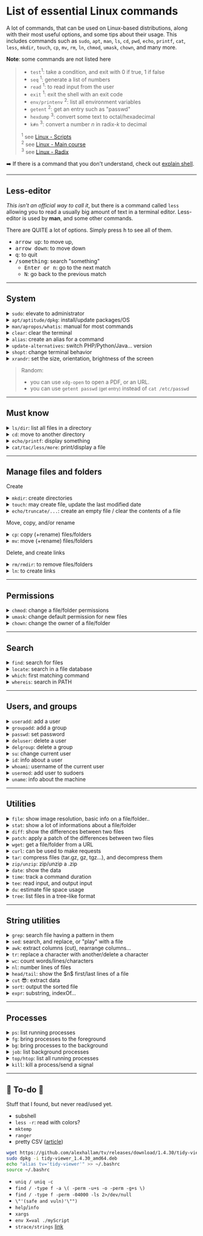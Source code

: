 # List of essential Linux commands

A lot of commands, that can be used on Linux-based distributions, along with their most useful options, and some tips about their usage. This includes commands such as `sudo`, `apt`, `man`, `ls`, `cd`, `pwd`, `echo`, `printf`, `cat`, `less`, `mkdir`, `touch`, `cp`, `mv`, `rm`, `ln`, `chmod`, `umask`, `chown`, and many more.

**Note**: some commands are not listed here

<blockquote>
<div class="row row-cols-md-2"><div>

* `test`<sup>1</sup>: take a condition, and exit with 0 if true, 1 if false
* `seq` <sup>1</sup>: generate a list of numbers
* `read` <sup>1</sup>: to read input from the user
* `exit` <sup>1</sup>: exit the shell with an exit code
* `env/printenv` <sup>2</sup>: list all environment variables
* `getent` <sup>2</sup>: get an entry such as "passwd"
* `hexdump` <sup>3</sup>: convert some text to octal/hexadecimal
* `k#n` <sup>3</sup>: convert a number $n$ in radix-$k$ to decimal
</div><div class="small">

<sup>1</sup> see [Linux - Scripts](../scripts/index.md)<br>
<sup>2</sup> see [Linux - Main course](../knowledge/index.md) <br>
<sup>3</sup> see [Linux - Radix](../../../_archives/maths/radix/index.md)
</div></div>
</blockquote>

<span class="h4 fs-4">➡️ If there is a command that you don't understand, check out [explain shell](https://explainshell.com/).
</span>

<hr class="sr">

## Less-editor

<div class="row row-cols-md-2"><div class="align-self-center">

*This isn't an official way to call it*, but there is a command called `less` allowing you to read a usually big amount of text in a terminal editor. Less-editor is used by **man**, and some other commands.

There are QUITE a lot of options. Simply press <kbd>h</kbd> to see all of them.
</div><div>

* <kbd>arrow up</kbd>: to move up,
* <kbd>arrow down</kbd>: to move down
* <kbd>q</kbd>: to quit
* <kbd>/something</kbd>: search "something"
  * <kbd>Enter or n</kbd>: go to the next match
  * <kbd>N</kbd>: go back to the previous match
</div></div>

<hr class="sl">

## System

<details class="details-e mt-4">
<summary><code>sudo</code>: elevate to administrator</summary>
<div class="row row-cols-md-2"><div>

Execute a command `<command>` as root.

```bash
$ sudo <command>
# ex: ls /
$ sudo ls /
```
</div><div>

Elevate the shell. In an elevated shell, there is no need to add `sudo` before each command.

```bash
$ sudo -s
```
</div></div>
</details>

<details class="details-e">
<summary><code>apt/aptitude/dpkg</code>: install/update packages/OS</summary>
<div class="row row-cols-md-2"><div>

`apt` is the default package manager on many well-known Linux-based distributions such as Ubuntu/Debian.

```bash
# operations on the package "aptitude"
sudo apt install aptitude # install the package as well as its dependencies
sudo apt update aptitude # search for an update
sudo apt upgrade aptitude # install the update
sudo apt remove aptitude  # uninstall the package
sudo apt auto-remove # uninstall the package as well as its useless dependencies
# update OS
sudo apt dist-upgrade
```
</div><div>

When installing packages, you are prompted `Do you want to continue? [Y/n]` (you need to enter `Y`). You can skip this, using `-y`.

```bash
sudo apt install -y aptitude
```

`aptitude`, which needs to be installed, is doing the same as `apt`, but there is a graphical interface included.

```bash
sudo aptitude # press 'q' to quit
sudo aptitude install nano
```

And, you can use this to install a `.deb`

```bash
$ sudo dpkg -i xxx.deb
```
</div></div>
</details>

<details class="details-e">
<summary><code>man/apropos/whatis</code>: manual for most commands</summary>
<div class="row row-cols-md-2"><div>

**Note**: man may have to be installed.

```bash
$ man man
```

Commands usually have an option "help".

```bash
$ man -h
$ find -help
$ gcc --help
```

Display one-line manual page descriptions

```bash
$ whatis whatis
whatis (1) - display one-line manual page descriptions
```
</div><div>

Entries in the manual are split into sections. To access a command in a specific section, simply add the section number before the command.

```bash
$ man 1 man
```

You can use `apropos` to search in which section a command is.

```bash
$ apropos fopen
fopen (3)            - stream open functions
fopencookie (3)      - opening a custom stream
$ man 3 fopen
```
</div></div>
</details>

<div class="row row-cols-md-3"><div>
<details class="details-e">
<summary><code>clear</code>: clear the terminal</summary>

```bash
$ clear
```

You may use the shortcut <kbd>CTRL+L</kbd>.

</details>
</div><div>
<details class="details-e">
<summary><code>alias</code>: create an alias for a command</summary>

If you want `ls` to always use `-la`:
```bash
$ alias la='ls -la'
$ la
# same as ls -la
```

You can see every alias created using:

```bash
$ alias
```

**Note**: aliases aren't permanent. Add them in your `.bashrc`.
</details>
</div><div>
<details class="details-e">
<summary><code>update-alternatives</code>: switch PHP/Python/Java... version</summary>

**Note**: it's only available on Debian-based distributions, from what I read.

```bash
$ sudo update-alternatives --config php
```

> c++, cc, nc, php, java...
</details>
</div></div>

<div class="row row-cols-md-2"><div>
<details class="details-e">
<summary><code>shopt</code>: change terminal behavior</summary>

Enable an option (ex: nullglob)

```bash
$ shopt -ps nullglob
```

Disable an option (ex: nullglob)

```bash
$ shopt -pu nullglob
```

> By default, if a pattern returns nothing, some commands fail. This option will make any pattern without results return an empty "null" string.

</details>
</div><div>
<details class="details-e">
<summary><code>xrandr</code>: set the size, orientation, brightness of the screen</summary>

Set the brightness to "0.5"

```bash
$ xrandr --output DP-2 --brightness 0.5
```
</details>
</div></div>

> Random:
> 
> * you can use `xdg-open` to open a PDF, or an URL.
> * you can use `getent passwd` <small>(get entry)</small> instead of `cat /etc/passwd`

<hr class="sr">

## Must know

<details class="details-e mt-4">
<summary><code>ls/dir</code>: list all files in a directory</summary>
<div class="row row-cols-md-2"><div>

**Note**: `dir` is working exactly like `ls`, we are using the shorter one.

List all files in the given directory. If none, work on the current directory. If a file is given, show information about the file.

* `-l` : shows a lot of information (l=long)
* `-a`: show hidden files
* `-R`: recursive
* `-p`: add a trailing "/" to repositories

```bash
$ ls
$ ls . # same as "ls"
$ ls folder
$ ls *.txt # show every .txt
```

</div><div>

```bash
$ ls -l file # info on file
$ ls -la folder # info + hidden
```

* `-A`: hide ".", and ".."
* `-s`: show size
* `--format="format"`: use a custom format
* `--hide="pattern"`: hide files matching "pattern"
* `-S`: sort by size
* `-t`: sort by last modified date
* `-u`: sort by last access date
</div></div>
</details>

<div class="row row-cols-md-2"><div>
<details class="details-e">
<summary><code>cd</code>: move to another directory</summary>

```bash
$ cd folder
$ cd ~
$ cd # same as cd ~
```

You may go back to the previous folder because using `cd`

```bash
$ cd -
```
</details>
</div><div>
</div></div>

<div class="row row-cols-md-2"><div>
<details class="details-e">
<summary><code>echo/printf</code>: display something</summary>

```bash
$ echo Hello, World
$ echo "Hello, World"
```

To remove the newline, use `-n`:

```bash
$ echo -n "Hello, World"
```

You can also use `printf "format" arguments`:

```bash
printf "%s\n" "Hello, World"
```
</details>
</div><div></div>

</div>

<details class="details-e">
<summary><code>cat/tac/less/more</code>: print/display a file</summary>
<div class="row row-cols-md-2"><div>

`cat` is the most used command to see the content of a file, while `less` is also quite used for big files, as we can scroll up/down. `more` is an in-between, working like `cat` for small files, and a bit like `less` for big files.

```bash
$ cat file
$ more file # use up/down, and q
$ less file # use up/down, and q
```

But, `cat` is originally a command to concatenate files/input, and output the result.

```bash
$ cat f0 f1
f0
f1 Line 1
f1 Line 2
```
</div><div>

The command `tac` is doing the same, but each file is reversed.

```bash
$ cat f0 f1
f0
f1 Line 1
f1 Line 2
$ tac f0 f1
f0
f1 Line 2
f1 Line 1
```

`cat` may be used on some input

```bash
$ cat
$ cat -
$ cat f0 f1 - > ok
```
</div></div>
</details>

<hr class="sl">

## Manage files and folders

Create

<div class="row row-cols-md-2"><div>
<details class="details-e">
<summary><code>mkdir</code>: create directories</summary>

```bash
$ mkdir folder
```

Create every non-existing folder in a path

```bash
$ mkdir -p folder0/folder1/folder2
```
</details>
</div><div>
<details class="details-e">
<summary><code>touch</code>: may create file, update the last modified date</summary>

Create a file if needed, otherwise, update the last modified date. **It is important to note that this command is not clearing the contents of the existing file if any**.

```bash
$ touch a_file
```
</details>
</div></div>

<details class="details-e">
<summary><code>echo/truncate/...</code>: create an empty file / clear the contents of a file</summary>
<div class="row row-cols-md-2"><div>

You can create a file using echo, with a redirection

```bash
$ echo -n "" > file
$ echo -n > file # some are allowing this syntax
```

But, the syntax above may be shortened quite a bit

```bash
# Not working everywhere, but quite well-known
$ > file
# Should work everywhere
$ :> file
```
</div><div>

Another wordy way is using `cp`

```bash
$ cp /dev/null file
```

Or, using `truncate`

```bash
$ truncate -s 0 file
```
</div></div>
</details>

Move, copy, and/or rename

<div class="row row-cols-md-2"><div>
<details class="details-e">
<summary><code>cp</code>: copy (+rename) files/folders</summary>

`cp` is taking a list of folders/files to copy, and a destination

```bash
$ cp toto ./all_toto/
$ cp toto1 toto_2 ./all_toto/
```

To rename something

```bash
$ cp toto toto0
```

To copy a **folder**, along with its content

```bash
$ cp -r all_toto/ all_toto_copy
```
</details>
</div><div>
<details class="details-e">
<summary><code>mv</code>: move (+rename) files/folders</summary>

`mv` is taking a list of folders/files to move, and a destination

```bash
$ mv toto ./all_toto/
$ mv toto -t ./all_toto/ # same
$ mv toto1 toto_2 ./all_toto/
```

To rename something

```bash
$ mv toto toto0
```
</details>
</div></div>

Delete, and create links

<div class="row row-cols-md-2"><div>
<details class="details-e">
<summary><code>rm/rmdir</code>: to remove files/folders</summary>

`rm` is taking a list of files to remove.

```bash
$ rm file
$ rm file0 file1
```

`rm` by default is asking for confirmation.

```bash
$ rm -f file # do not ask (f=force)
$ rm -i file # ask
```

To delete a folder <small>(there is also `rmdir`, but it's garbage 😒)</small>

```bash
$ rm -d folder # if the folder is empty
$ rm -r folder # -R is doing the same
$ rm -rf folder # usual f + r
```
</details>
</div><div>
<details class="details-e">
<summary><code>ln</code>: to create links</summary>

To create a symbolic link

```bash
$ ln -s target_of_the_sl dest_of_the_generated_sl
```
</details>
</div></div>

<hr class="sr">

## Permissions

<details class="details-e mt-4">
<summary><code>chmod</code>: change a file/folder permissions</summary>

<div class="row row-cols-md-2"><div>

Use <kbd>+</kbd> to grant perms..

```bash
$ chmod u+x target
$ chmod g+rw target
$ chmod ug+r target
$ chmod g+x,o+rx target
```

If there is nothing before "+", Grant to <kbd>a</kbd> (alias of <kbd>ugo</kbd>)

```bash
$ chmod +x target
$ chmod a+x target # same
$ chmod ugo+x target # same
```
</div><div>

Use <kbd>-</kbd> instead of <kbd>+</kbd> to revoke permissions.

```bash
$ chmod -x target
$ chmod u-x target
$ chmod ug-rw target
```

Grant "perms" using the shortcut number.

```bash
# u=rwx, g=rx, o=x
$ chmod 751 target
# u=rwx, g=, o=
$ chmod 700 target
```

</div></div>
</details>

<div class="row row-cols-md-2"><div>
<details class="details-e">
<summary><code>umask</code>: change default permission for new files</summary>

A call to `umask` return the **missing** permissions with a leading `0`.

```bash
$ umask
0026 # meaning 751 by default
$ umask -s
u=rwx,g=rx,o=r
$ umask 0026
$ umask u=rwx,g=rx,o=r
```

</details>
</div><div>

<details class="details-e">
<summary><code>chown</code>: change the owner of a file/folder</summary>

```bash
$ ls -l toto.txt
-rw-r-xr-x 1 n1 n [...] toto.txt 
$ chown n2 toto.txt
-rw-r-xr-x 1 n2 n [...] toto.txt
$ chown n2:m toto.txt
-rw-r-xr-x 1 n2 m [...] toto.txt
```

You may use `-R` (recursive), and `-h` (do not deference symbolic links).
</details>
</div></div>

<hr class="sl">

## Search

<details class="details-e mt-4">
<summary><code>find</code>: search for files</summary>
<div class="row row-cols-md-2"><div>

The starting point is `find folder`, which explores recursively, and lists every file inside `folder`. You may

* Apply filters
  * `-type`: f=files only, d=folders only 
  * `-empty`: empty only
  * `-name "pattern"`: files' names matching "pattern"
* Execute an action on each result
  * `-exec ... \;`: `{}` is the current file on which you may perform an action. `...` is some placeholder for your code that will use `{}`.
  * `-execdir ... {} \;`: same as `-exec`, but each command is executed in the folder of `{}`, and not in the folder where the `find` was executed.
* Use other options
  * `-quit`: exit when one result is found
  * `-printf`: change output
  * `-mindepth value`: minimum depth (default=0)
  * `-maxdepth value`: maximum depth (depth=none)

<details class="details-e">
<summary>Not frequently used options</summary>

* `-mtime n` and `-atime n`: changed/accessed in the last $n$ days
* `-cmin n` and `-amin n`: changed/accessed in the last `n` minutes
* `-newer file`: modified after `file`
* `-size vu`: `v` is the value, `u` is the unit (ex: `4M` for 4 Mb)
* `-perms 0744` or `-perms a=x` or `-writable` or `-perm -o w` or `-222`: files matching the given perms
* `-user username`: files belonging to username
* `-group group_name`: files belonging to the group "group_name"

You can add `+` or `-` before $n$ / $vu$ to indicate any value higher (resp. lower) than the provided one.

find a file with a modified (`mt`, accessed is `at`) date of 2020-09-12. We are using ranges, but you may include only one of them.

```bash
$ find / -newermt 2020-09-11 ! -newermt 2020-09-13
```

</details>
</div><div>

Find every file named "ocaml" <small>(see the latest example to fix "errors")</small>

```bash
$ find / -name "ocaml" -type f
```

Find every folder called `bin` <small>(see the latest example to fix "errors")</small>

```bash
$ find / -name "bin" -type d
```

Execute the command `file` on every file called `hello_world` in the current directory.

```bash
$ find . -name "hello_world" -type f -maxdepth 1 -exec file '{}' \;
```

Get rid of errors when using find as find is trying to read directories without having sufficient permissions.

```bash
$ find / -name "bin" 2> /dev/null
```
</div></div>
</details>

<div class="row row-cols-md-3"><div>
<details class="details-e">
<summary><code>locate</code>: search in a file database</summary>

The local database must be updated manually `sudo updatedb`.

```bash
$ locate find
```
</details>
</div><div>

<details class="details-e">
<summary><code>which</code>: first matching command</summary>

```bash
$ which find
/usr/bin/find
```
</details>
</div><div>

<details class="details-e">
<summary><code>whereis</code>: search in PATH</summary>

```bash
$ whereis ls
ls: /bin/ls /usr/share/man/man1/ls.1.gz
```
</details>
</div></div>

<hr class="sr">

## Users, and groups

<div class="row row-cols-md-3 mt-4"><div>
<details class="details-e">
<summary><code>useradd</code>: add a user</summary>

```bash
$ useradd username
# -m = create home
$ useradd username -g usergroup -b custom/path/to/home -m
```
</details>
</div><div>

<details class="details-e">
<summary><code>groupadd</code>: add a group</summary>

```bash
$ groupadd group_name
```
</details>
</div><div>

<details class="details-e">
<summary><code>passwd</code>: set password</summary>

Change the password of the current user.

```bash
$ passwd
```
</details>
</div></div>

<div class="row row-cols-md-3"><div>
<details class="details-e">
<summary><code>deluser</code>: delete a user</summary>

```bash
$ deluser username
```
</details>
</div><div>

<details class="details-e">
<summary><code>delgroup</code>: delete a group</summary>

```bash
$ delgroup group_name
```
</details>
</div><div>

<details class="details-e">
<summary><code>su</code>: change current user</summary>

```bash
$ su root
```

If you want to log in as another user (ex: move the their home...), use

```bash
$ su -l root
$ su - root # same
```
</details>
</div></div>

<div class="row row-cols-md-3"><div>
<details class="details-e">
<summary><code>id</code>: info about a user</summary>

```bash
$ id # current user
$ id username # some user
```
</details>
</div><div>

<details class="details-e">
<summary><code>whoami</code>: username of the current user</summary>

```bash
$ whoami
```
</details>
</div><div>

<details class="details-e">
<summary><code>usermod</code>: add user to sudoers</summary>

```bash
$ sudo usermod -a -G sudo username
```
</details>
</div></div>

<div class="row row-cols-md-3"><div>
<details class="details-e">
<summary><code>uname</code>: info about the machine</summary>

```bash
$ uname # show OS name
$ uname -s # same
$ uname -rv # kernel
$ uname -m # architecture (x64, x86...)
$ uname -a # all
```
</details>
</div></div>

<hr class="sl">

## Utilities

<div class="row row-cols-md-2 mt-4"><div>
<details class="details-e">
<summary><code>file</code>: show image resolution, basic info on a file/folder..</summary>

```bash
$ file folder
folder: directory
$ file image.jpg
image.jpg: JPEG image data, JFIF standard 1.01, resolution (DPI), density 72x72, segment length 16, comment: "CREATOR: gd-jpeg v1.0 (using IJG JPEG v90), quality = 90", baseline, precision 8, 1080x1350, components 3
```
</details>
</div><div>
<details class="details-e">
<summary><code>stat</code>: show a lot of informations about a file/folder</summary>

```bash
$ stat folder
$ stat file
$ stat toto -c "Size: %s -- Name: %n -- Perms: %a / %A -- type: %F"
Size: 4096 -- Name: toto -- Perms: 755 / drwxr-xr-x -- type: directory
```
</details>
</div></div>


<div class="row row-cols-md-2"><div>
<details class="details-e">
<summary><code>diff</code>: show the differences between two files</summary>

```bash
$ diff f0 f1 -q
Files f0 and f1 differ
$ diff f0 f1
# one-bellow-the-other diff
$ diff f0 f1 -y
# side-by-side diff
```
</details>
</div><div>
<details class="details-e">
<summary><code>patch</code>: apply a patch of the differences between two files</summary>

Generate a patch

```bash
$ diff f0 f1 -u
# ...
$ diff f0 f1 -u > f0.patch 
```

Then, you can use `patch` to apply the differences with `f1` to `f0`.

```bash
$ patch < f0.patch
```

</details>
</div></div>

<div class="row row-cols-md-2"><div>
<details class="details-e">
<summary><code>wget</code>: get a file/folder from a URL</summary>

```bash
$ wget https://path/to/file
$ wget -d https://path/to/folder/
```
</details>
</div><div>
<details class="details-e">
<summary><code>curl</code>: can be used to make requests</summary>

**Note**: you may have to install it.

* GET

```bash
$ curl https://example.com
$ curl --request GET https://example.com
$ curl -X GET https://example.com
```

* Request headers

```bash
$ curl -I https://example.com
```
</details>
</div></div>

<details class="details-e">
<summary><code>tar</code>: compress files (tar.gz, gz, tgz...), and decompress them</summary>
<div class="row row-cols-md-2"><div>

Compress <small>(`c`=create, `v`=verbose, `z`=compress, `f`=archive name)</small>

```bash
$ tar -cvzf archive_name.tar.gz file0 file1 # ...
```
</div><div>

Decompress <small>(`x`=decompress, `v`=verbose, `f`=archive name)</small>

```bash
$ tar -xvf archive_name.tar.gz
```
</div></div>
</details>

<div class="row row-cols-md-3"><div>
<details class="details-e">
<summary><code>zip/unzip</code>: zip/unzip a .zip</summary>

```bash
$ zip toto.zip f0 f1 f2
$ unzip toto.zip
```

View the contents of a zip

```bash
$ zipinfo toto.zip
$ unzip -l toto.zip
```
</details>
</div><div>
<details class="details-e">
<summary><code>date</code>: show the data</summary>

```bash
$ date
Mon 12 Oct 2020 08:32:11 PM EDT
```
</details>
</div><div>
<details class="details-e">
<summary><code>time</code>: track a command duration</summary>

```bash
$ time sleep 5
real    0m5.002s
user    0m0.001s
sys     0m0.000s
```
</details>
</div></div>

<div class="row row-cols-md-3"><div>
<details class="details-e">
<summary><code>tee</code>: read input, and output input</summary>

It's most likely more proper to use this than `cat` to output the content of a file.

```bash
$ tee < file
```

But the useful usage of tee is taking one input, and sending the output to many destinations.

```bash
$ tee output1 output2 < file
# also shows the content of the file here
$ tee output1 output2
Hello # CTRL-D
Hello
```

</details>
</div><div>
<details class="details-e">
<summary><code>du</code>: estimate file space usage</summary>

* `s` to summarize the result (one result per argument)
* `h` to use a human-readable format (add units...)

```bash
$  du -sh folder
8.0K folder
```
</details>
</div><div>
<details class="details-e">
<summary><code>tree</code>:  list files in a tree-like format</summary>

```bash
$ tree .
```
</details>
</div></div>

<hr class="sr">

## String utilities

<details class="details-e mt-4">
<summary><code>grep</code>: search file having a pattern in them</summary>
<div class="row row-cols-md-2"><div>

List files having 'toto' in them

```bash
$ grep "toto" *
$ grep --color "toto" * # highlight match
```

Best options

* `-r` recursive <small>(`-R` to follow links too)</small>
* `-i` Ignore case
* `-v` Inverse pattern
* `-c`: number of matches per file
* `-n`: add line number before each match
* `-o` show only the matched part
* `-H` show the file before every match
* `-w` words-only <small>("XxtotoxX" won't match "toto")</small>
</div><div>

Less frequently used

* `-L`: stop when match found, show files without matches
* `-l`: stop when match found, show file with matches
* `-q`: no output, use the exit code to indicate if a match was found (0), or not (1).

By default, if you are using `?`, `(`, or any character used by regexes, it won't be interpreted (`?` won't be considered as "optional"). You have two choices, using `-E` (extended), or escaping them

```bash
$ grep "opt?" *
# match "opt?"
$ grep "opt\?" *
# match "op" with "t" optional
$ grep -E "opt?" *
# same as grep -E
$ egrep "opt?" *
```
</div></div>
</details>

<details class="details-e">
<summary><code>sed</code>: search, and replace, or "play" with a file</summary>
<div class="row row-cols-md-2"><div>

One of the uses of "sed" is generating an output of a file after applying a modification. **sed does not change the content of the file**, use a redirection if that's what you want.

The syntax is `sed '<number><letter><args>' <file>`.

* `i`: add a line with "XXX" before (`i`) every line
* `a`: add a line with "XXX" after (`a`) every line
* `p`: duplicate every line
* `d`: delete every line
* `c`: replace every line with "XXX"
* `e`: execute the command before every line <small>(you may add parenthesis to make things cleaner)</small>

```bash
$ sed 'iXXX' file
$ sed 'cXXX' file
$ sed 'aXXX' file
$ sed 'p' file
$ sed 'e(echo hello)' file
```

Instead of applying a command to every line, you can pick some lines

```bash
$ sed '1iXXX' file # line 1
$ sed '1,3iXXX' file # line 1 to 3
$ sed '$iXXX' file # last line
$ sed '1p' file # duplicate first
$ sed '1d' file # delete first
# ...
```
</div><div>

The most well-known use case of `sed` is to replace something with something else.

The syntax is `sed 's/pattern/replaced_with/option`.

* `pattern`: refer to the regex section to write a pattern
* `option`:
  * `none`: first match of each line
  * `g`: every match is replaced
  * `n`: replace the nth match of each line
* `replaced_with`: it's usually some text

Replace every "e" with "E"

```bash
$ sed "s/e/E/g" file
```

Replace the first "e" of each file with "&lt;First E&gt;"

```bash
$ sed "s/e/E/" file
$ sed "s/e/E/1" file
```

Comment out every line starting with "S".

```bash
$ sed "s/^\(S.*\)/# \1./" file
```

To break down this sed, we are matching a line starting (`^`), followed by a 'S', and by 0, or more (`*`) characters (`.`). 

Because we need to print a `#`, then the line, we need to store the line. We are doing that using `\(\)` around the part we want to capture, and in the replacement text, we are using `\1` to reference the first capture group `\(\)`, as you may have multiple of them.
</div></div>
</details>

<div class="row row-cols-md-2"><div>
<details class="details-e">
<summary><code>awk</code>: extract columns (cut), rearrange columns...</summary>

[The_AWK_Programming_Language](https://ia903404.us.archive.org/0/items/pdfy-MgN0H1joIoDVoIC7/The_AWK_Programming_Language.pdf) & [To awk or not](https://pmitev.github.io/to-awk-or-not/)

`awk` is considering space (`-F` to change) as a separator for columns. The first column is `$1`, the nth column is `$n`. `$0` means every column.

The syntax is `awk 'target {action}' file`.

* `target`: is something to filter where the action is applied
* `action`: print

By default, `awk` prints every column.

```bash
$ awk '{print}' file
$ awk -F' ' '{print $0}' file # same
```

Only print the first column of lines having AT LEAST 6 columns (`NF`)

```bash
$ awk 'NF > 6 {print $1}' file
```

Print the first, and the third column, if the file has at least 3 lines (`NR`)

```bash
$ awk 'NR > 3 {print $1 $3}' file
```
</details>
</div><div>
<details class="details-e">
<summary><code>tr</code>: replace a character with another/delete a character</summary>

Replace "c" with "n"

```bash
$ cat file | tr 'c' 'n'
```

Can be used to insert new lines

```bash
$ cat file | tr 'c' '\n'
$ stat file -c "Size: %s\nName: %n\nPerms: %a / %A\ntype: %F" | tr '\\n' '\n'
```

Delete a character

```bash
$ cat file | tr -d 'W'
```

</details>
</div></div>

<div class="row row-cols-md-2"><div>
<details class="details-e">
<summary><code>wc</code>: count words/lines/characters</summary>

Use `-l` for lines, `-w` for words, and `-c` for characters.

```bash
$ cat file.txt | wc -l
7560 # lines
$ wc -w
Hello
World # <CTRL-D>
2
```
</details>
</div><div>
<details class="details-e">
<summary><code>nl</code>: number lines of files</summary>

Number non-empty lines

```bash
$ nl file
$ nl -bt file
```

Number all lines

```bash
$ nl -ba file
```
</details>
</div></div>

<div class="row row-cols-md-2"><div>
<details class="details-e">
<summary><code>head/tail</code>: show the $n$ first/last lines of a file</summary>

Both a working the same, `head` is for the first lines, `tail` is for the last lines, so I will only introduce one.

```bash
# first 10 lines
$ head f
# first 5 lines
$ head f -n 5
$ head f -n +5
# all lines, aside from the last 3 lines
$ head f -n -5
```
</details>
</div><div>
<details class="details-e">
<summary><code>cut</code> 😎: extract data</summary>

```bash
$ cat /etc/passwd
root:x:0:0:root:/root:/bin/bash
```

In this file, values are separated with `:`. For cut, if you consider `:` as a separator, it looks like this `f1:f2:f3:f4:f5:f6:f7`. These values "f" are called fields, and you can extract them.

```bash
$ cat /etc/passwd | cut -d: -f1
root
$ cat /etc/passwd | cut -d: -f1-3
root:x:0
$ cat /etc/passwd | cut -d: -f1,3
root:0
```
</details>
</div></div>

<div class="row row-cols-md-2"><div>
<details class="details-e">
<summary><code>sort</code>: output the sorted file</summary>

```bash
$ sort
$ sort -d
```

* `-b`: ignore leading blanks
* `-r`: reverse (z to a)

You can define a separator (`:`), and sort only a column.

```bash
$ sort s -t: -k2 # sort by second column
3:a
1:b
2:c
$ sort s -t: -k2.0 # column.nth character
$ sort s -t: -k2.0,2.1 # range
```

</details>
</div><div>
<details class="details-e">
<summary><code>expr</code>: substring, indexOf...</summary>

Length of a string

```bash
$ expr length "Sarah"
5
```

Extract a string of "3" characters from "Sarah" starting from index "2"

```bash
$ expr substr "Sarah" 2 3
ara
```

Index of ...

```bash
$ expr index "Sarah" S
1
$ expr index "Sarah" w
0
```


</details>
</div></div>

<hr class="sl">

## Processes

<details class="details-e mt-4">
<summary><code>ps</code>: list running processes</summary>
<div class="row row-cols-md-2"><div>

See all processes

```bash
$ ps -A # same as 'ps aux'
$ ps -e # same
$ ps -ef # add more information
$ ps axjf # view process tree
```

Every process "bash"

```bash
$ ps -C bash
```

List processes by PID (`-s` for SID)

```bash
$ ps -p 12563
$ ps -p 12560,12563
$ ps -p {12590..12600}
```

</div><div>

List processes for a given user (`-g` for a group)

```bash
$ ps -u username
```

List processes by terminal identifier, or a path to the terminal

```bash
$ ps -t pts/0
$ ps -t /dev/pts/0
```

Change the output

```bash
$ ps -j # basic
$ ps -l # long
$ ps -o pid,ppid
$ ps -o pid,ppid,pgid,tpgid,sid
```
</div></div>
</details>

<div class="row row-cols-md-3"><div>
<details class="details-e">
<summary><code>fg</code>: bring processes to the foreground</summary>

```bash
$ some_command &
[1] 89
$ fg
$ fg 1 # same
$ fg %1 # same
```
</details>
</div><div>
<details class="details-e">
<summary><code>bg</code>: bring processes to the background</summary>

```bash
$ some_command
# CTRL-Z
[1]+  Stopped
$ bg
$ bg 1 # same
$ bg %1 # same
```
</details>
</div><div>
<details class="details-e">
<summary><code>job</code>: list background processes</summary>

```bash
$ sleep 50&
[1] 36
$ jobs
[1]+  Running        sleep 50 &
```
</details>
</div></div>

<div class="row row-cols-md-2"><div>
<details class="details-e">
<summary><code>top/htop</code>: list all running processes</summary>

You may check/install `htop` instead of `top`.

```bash
$ top
```
</details>
</div><div>
<details class="details-e">
<summary><code>kill</code>: kill a process/send a signal</summary>

All are sending "SIGTERM" (soft kill, allow cleanup)

```bash
$ kill pid
$ kill 15  pid
$ kill -s TERM  pid
$ kill -SIGTERM  pid
```

* `-9` / SIGKILL: kill without cleanup
* `-19` / SIGSTOP: suspend

You can use `-l` to see the code for a given signal

```bash
$ kill -l SIGSTOP
19
```
</details>
</div></div>

<hr class="sep-both">

## 👻 To-do 👻

Stuff that I found, but never read/used yet.

<div class="row row-cols-md-2"><div>

* subshell
* `less -r`: read with colors?
* `mktemp`
* `ranger`
* pretty CSV ([article](https://www.stefaanlippens.net/pretty-csv.html))

```bash
wget https://github.com/alexhallam/tv/releases/download/1.4.30/tidy-viewer_1.4.30_amd64.deb
sudo dpkg -i tidy-viewer_1.4.30_amd64.deb
echo "alias tv='tidy-viewer'" >> ~/.bashrc
source ~/.bashrc
```
</div><div>

* `uniq / uniq -c`
* `find / -type f -a \( -perm -u+s -o -perm -g+s \)`
* `find / -type f -perm -04000 -ls 2>/dev/null`
* `\"'(safe and vuln)'\"")`
* `help`/`info`
* `xargs`
* `env X=val ./myScript`
* `strace/strings` [link](https://jvns.ca/strace-zine-v3.pdf)
</div></div>
